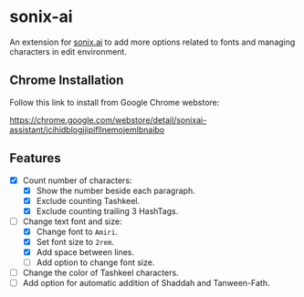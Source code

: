# sonix-ai
An extension for [sonix.ai](https://sonix.ai) to add more options related to fonts and managing characters in edit environment.

## Chrome Installation
Follow this link to install from Google Chrome webstore:

https://chrome.google.com/webstore/detail/sonixai-assistant/jcihidblogjjipifllnemojemlbnaibo

## Features
- [x] Count number of characters:
  - [x] Show the number beside each paragraph.
  - [x] Exclude counting Tashkeel.
  - [x] Exclude counting trailing 3 HashTags.
- [ ] Change text font and size:
  - [x] Change font to `Amiri`.
  - [x] Set font size to `2rem`.
  - [x] Add space between lines.
  - [ ] Add option to change font size.
- [ ] Change the color of Tashkeel characters.
- [ ] Add option for automatic addition of Shaddah and Tanween-Fath.
